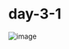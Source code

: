 # day-3-1
![image](https://user-images.githubusercontent.com/106247103/171166155-c6dcd6e1-1df8-42fb-81ee-1c8f1c9c737f.png)
